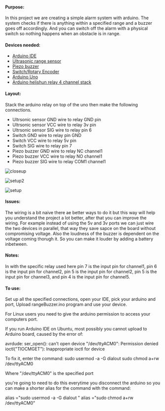 #### Purpose: 
In this project we are creating a simple alarm system with arduino. The system checks if there is anything within a specified range and a buzzer goes off accordingly. And you can switch off the alarm with a physical switch so nothing happens when an obstacle is in range.

#### Devices needed:
- [Arduino IDE](https://www.arduino.cc/en/Main/Software)
- [Ultrasonic range sensor](http://wiki.seeedstudio.com/Grove-Ultrasonic_Ranger/)
- [Piezo buzzer](http://wiki.seeedstudio.com/Grove-Buzzer/)
- [Switch/Rotary Encoder](http://wiki.seeedstudio.com/Grove-Encoder/)
- [Arduino Uno](https://store.arduino.cc/usa/arduino-uno-rev3)
- [Arduino helishun relay 4 channel stack](https://www.seeedstudio.com/Relay-Shield-v3.0-p-2440.html)

#### Layout:
Stack the arduino relay on top of the uno then make the following connections.
- Ultrsonic sensor GND wire to relay GND pin
- Ultrsonic sensor VCC wire to relay 3v pin
- Ultrsonic sensor SIG wire to relay pin 6
- Switch GND wire to relay pin GND
- Switch VCC wire to relay 5v pin
- Switch SIG wire to relay pin 7
- Piezo buzzer GND wire to relay NC channel1 
- Piezo buzzer VCC wire to relay NO channel1 
- Piezo buzzer SIG wire to relay COM1 channel1 

![closeup](https://user-images.githubusercontent.com/15314851/44922321-2023c880-ad13-11e8-800b-4193045a8187.JPG)

![setup2](https://user-images.githubusercontent.com/15314851/44922334-29ad3080-ad13-11e8-9dc1-71d02e930097.JPG)

![setup](https://user-images.githubusercontent.com/15314851/44922441-6711be00-ad13-11e8-865d-aab604a6a9c4.JPG)

#### Issues:
The wiring is a bit naive there ae better ways to do it but this way will help you understand the project a lot better, after that you can improve the wiring. For example instead of using the 5v and 3v ports we can just wire the two devices in parallel, that way they save sapce on the board without compromising voltage.
Also the loudness of the buzzer is dependent on the voltage coming thorugh it. So you can make it louder by adding a battery inbetween.

#### Notes:
In with the specific relay used here pin 7 is the input pin for channel1, pin 6 is the input pin for channel2, pin 5 is the input pin for channel2, pin 5 is the input pin for channel3, and pin 4 is the input pin for channel5.

#### To use:
Set up all the specified connections, open your IDE, pick your arduino and port, Upload rangeBuzzer.ino program and use your device.

For Linux users you need to give the arduino permission to access your computers port.

If you run Arduino IDE on Ubuntu, most possibly you cannot upload to Arduino board, caused by the error of:

avrdude: ser_open(): can't open device "/dev/ttyACM0": Permission denied
ioctl("TIOCMGET"): Inappropriate ioctl for device

To fix it, enter the command:
sudo usermod -a -G dialout <username>
sudo chmod a+rw /dev/ttyACM0

Where "/dev/ttyACM0" is the specified port

you're going to need to do this everytime you disconnect the arduino so you can make a shorter alias for the command with the command:

alias <new-command-name>="sudo usermod -a -G dialout <username>"
alias <new-command-name>="sudo chmod a+rw /dev/ttyACM0"



